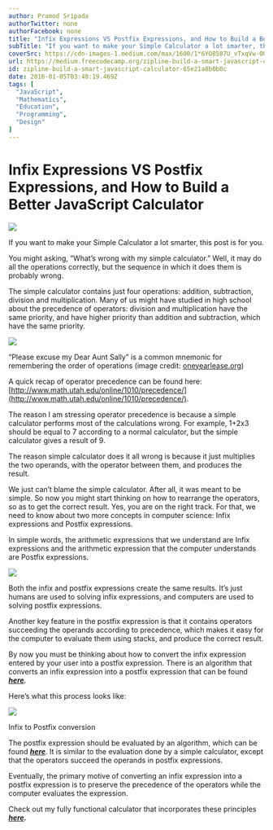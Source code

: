 ```yaml
---
author: Pramod Sripada
authorTwitter: none
authorFacebook: none
title: "Infix Expressions VS Postfix Expressions, and How to Build a Better JavaScript Calculator"
subTitle: "If you want to make your Simple Calculator a lot smarter, this post is for you...."
coverSrc: https://cdn-images-1.medium.com/max/1600/1*6YO8587U_vTxqVw-OUiqsA.png
url: https://medium.freecodecamp.org/zipline-build-a-smart-javascript-calculator-65e21a8b0b0c
id: zipline-build-a-smart-javascript-calculator-65e21a8b0b0c
date: 2016-01-05T03:40:19.469Z
tags: [
  "JavaScript",
  "Mathematics",
  "Education",
  "Programming",
  "Design"
]
---
```

# Infix Expressions VS Postfix Expressions, and How to Build a Better JavaScript Calculator



![](https://cdn-images-1.medium.com/max/1600/1*6YO8587U_vTxqVw-OUiqsA.png)



If you want to make your Simple Calculator a lot smarter, this post is for you.

You might asking, “What’s wrong with my simple calculator.” Well, it may do all the operations correctly, but the sequence in which it does them is probably wrong.

The simple calculator contains just four operations: addition, subtraction, division and multiplication. Many of us might have studied in high school about the precedence of operators: division and multiplication have the same priority, and have higher priority than addition and subtraction, which have the same priority.



![](https://cdn-images-1.medium.com/max/1600/1*R9O-cK8n4URxuGQPV1Sdfw.png)

“Please excuse my Dear Aunt Sally” is a common mnemonic for remembering the order of operations (image credit: [oneyearlease.org](http://www.oneyearlease.org/))



A quick recap of operator precedence can be found here: [http://www.math.utah.edu/online/1010/precedence/](http://www.math.utah.edu/online/1010/precedence/).

The reason I am stressing operator precedence is because a simple calculator performs most of the calculations wrong. For example, 1+2x3 should be equal to 7 according to a normal calculator, but the simple calculator gives a result of 9.

The reason simple calculator does it all wrong is because it just multiplies the two operands, with the operator between them, and produces the result.

We just can’t blame the simple calculator. After all, it was meant to be simple. So now you might start thinking on how to rearrange the operators, so as to get the correct result. Yes, you are on the right track. For that, we need to know about two more concepts in computer science: Infix expressions and Postfix expressions.

In simple words, the arithmetic expressions that we understand are Infix expressions and the arithmetic expression that the computer understands are Postfix expressions.



![](https://cdn-images-1.medium.com/max/1600/1*uB6KUeJDoLWyLUt244Cqsw.png)



Both the infix and postfix expressions create the same results. It’s just humans are used to solving infix expressions, and computers are used to solving postfix expressions.

Another key feature in the postfix expression is that it contains operators succeeding the operands according to precedence, which makes it easy for the computer to evaluate them using stacks, and produce the correct result.

By now you must be thinking about how to convert the infix expression entered by your user into a postfix expression. There is an algorithm that converts an infix expression into a postfix expression that can be found [**_here_**](http://csis.pace.edu/~wolf/CS122/infix-postfix.htm).

Here’s what this process looks like:



![](https://cdn-images-1.medium.com/max/1600/1*oNj492e1yJgzrFqFS74CYg.png)

Infix to Postfix conversion



The postfix expression should be evaluated by an algorithm, which can be found [**_here_**](http://scriptasylum.com/tutorials/infix_postfix/algorithms/postfix-evaluation/). It is similar to the evaluation done by a simple calculator, except that the operators succeed the operands in postfix expressions.

Eventually, the primary motive of converting an infix expression into a postfix expression is to preserve the precedence of the operators while the computer evaluates the expression.

Check out my fully functional calculator that incorporates these principles [**_here_**](http://codepen.io/pramodvspk/full/RWzxgK/)**_._**









